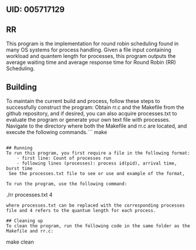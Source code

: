  ## UID: 005717129

## RR
This program is the implementation for round robin scheduling found in many OS systems for process handling. Given a file input containing workload and quantem length for processes, this program outputs the average waiting time and average response time for Round Robin (RR) Scheduling. 

## Building

To maintain the current build and process, follow these steps to successfully construct the program: Obtain rr.c and the Makefile from the github repository, and if desired, you can also acquire processes.txt to evaluate the program or generate your own text file with processes. Navigate to the directory where both the Makefile and rr.c are located, and execute the following commands.```
make
```

## Running
To run this program, you first require a file in the following format: 
    - first line: Count of processes run
    - following lines (processes): process id(pid), arrival time, burst time
 See the processes.txt file to see or use and example of the format,

To run the program, use the following command:
```
./rr processes.txt 4
``` 
where processes.txt can be replaced with the corresponding processes file and 4 refers to the quantum length for each process. 

## Cleaning up
To clean the program, run the following code in the same folder as the Makefile and rr.c:
```
make clean
```
